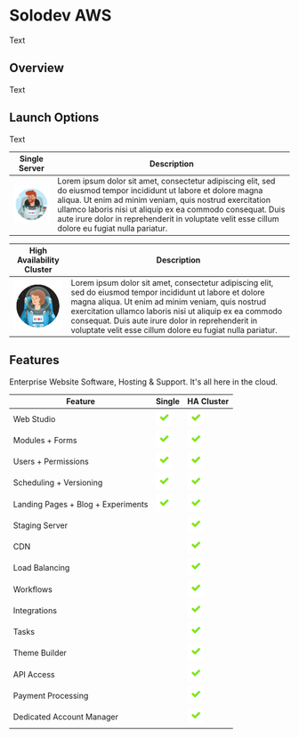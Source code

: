 # Solodev AWS
Text

## Overview
Text

## Launch Options
Text 

Single Server                             | Description  
------------------------------------------|------------------------------------------
![single-server](pages/images/single.jpg) | Lorem ipsum dolor sit amet, consectetur adipiscing elit, sed do eiusmod tempor incididunt ut labore et dolore magna aliqua. Ut enim ad minim veniam, quis nostrud exercitation ullamco laboris nisi ut aliquip ex ea commodo consequat. Duis aute irure dolor in reprehenderit in voluptate velit esse cillum dolore eu fugiat nulla pariatur.

High Availability Cluster                                 | Description
----------------------------------------------------------|------------------------------------------
![high-availability-cluster](pages/images/ha-cluster.jpg) | Lorem ipsum dolor sit amet, consectetur adipiscing elit, sed do eiusmod tempor incididunt ut labore et dolore magna aliqua. Ut enim ad minim veniam, quis nostrud exercitation ullamco laboris nisi ut aliquip ex ea commodo consequat. Duis aute irure dolor in reprehenderit in voluptate velit esse cillum dolore eu fugiat nulla pariatur.

## Features
Enterprise Website Software, Hosting & Support. It's all here in the cloud.

Feature                            | Single                                           | HA Cluster  
-----------------------------------|--------------------------------------------------|-------------------------------------------------
Web Studio                         | ![feature-included](pages/images/checkmark.jpg) | ![feature-included](pages/images/checkmark.jpg)
Modules + Forms                    | ![feature-included](pages/images/checkmark.jpg) | ![feature-included](pages/images/checkmark.jpg)
Users + Permissions                | ![feature-included](pages/images/checkmark.jpg) | ![feature-included](pages/images/checkmark.jpg)
Scheduling + Versioning            | ![feature-included](pages/images/checkmark.jpg) | ![feature-included](pages/images/checkmark.jpg)
Landing Pages + Blog + Experiments | ![feature-included](pages/images/checkmark.jpg) | ![feature-included](pages/images/checkmark.jpg)
Staging Server                     |                                                 | ![feature-included](pages/images/checkmark.jpg)
CDN                                |                                                 | ![feature-included](pages/images/checkmark.jpg)
Load Balancing                     |                                                 | ![feature-included](pages/images/checkmark.jpg)
Workflows                          |                                                 | ![feature-included](pages/images/checkmark.jpg)
Integrations                       |                                                 | ![feature-included](pages/images/checkmark.jpg)
Tasks                              |                                                 | ![feature-included](pages/images/checkmark.jpg)
Theme Builder                      |                                                 | ![feature-included](pages/images/checkmark.jpg)
API Access                         |                                                 | ![feature-included](pages/images/checkmark.jpg)
Payment Processing                 |                                                 | ![feature-included](pages/images/checkmark.jpg)
Dedicated Account Manager          |                                                 | ![feature-included](pages/images/checkmark.jpg)
